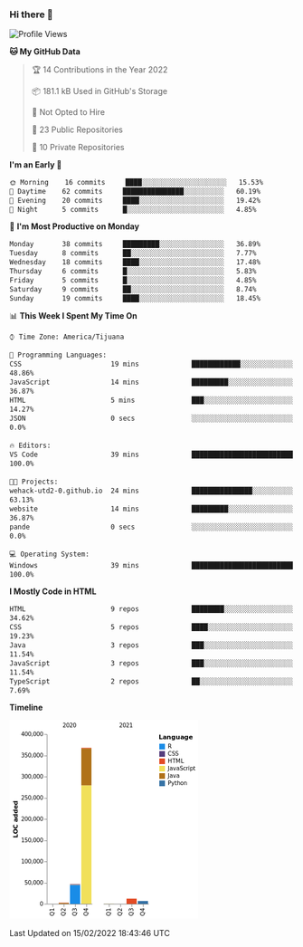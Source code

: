 ### Hi there 👋

<!--START_SECTION:waka-->
![Profile Views](http://img.shields.io/badge/Profile%20Views-2-blue)

**🐱 My GitHub Data** 

> 🏆 14 Contributions in the Year 2022
 > 
> 📦 181.1 kB Used in GitHub's Storage 
 > 
> 🚫 Not Opted to Hire
 > 
> 📜 23 Public Repositories 
 > 
> 🔑 10 Private Repositories  
 > 
**I'm an Early 🐤** 

```text
🌞 Morning    16 commits     ████░░░░░░░░░░░░░░░░░░░░░   15.53% 
🌆 Daytime    62 commits     ███████████████░░░░░░░░░░   60.19% 
🌃 Evening    20 commits     ████░░░░░░░░░░░░░░░░░░░░░   19.42% 
🌙 Night      5 commits      █░░░░░░░░░░░░░░░░░░░░░░░░   4.85%

```
📅 **I'm Most Productive on Monday** 

```text
Monday       38 commits     █████████░░░░░░░░░░░░░░░░   36.89% 
Tuesday      8 commits      ██░░░░░░░░░░░░░░░░░░░░░░░   7.77% 
Wednesday    18 commits     ████░░░░░░░░░░░░░░░░░░░░░   17.48% 
Thursday     6 commits      █░░░░░░░░░░░░░░░░░░░░░░░░   5.83% 
Friday       5 commits      █░░░░░░░░░░░░░░░░░░░░░░░░   4.85% 
Saturday     9 commits      ██░░░░░░░░░░░░░░░░░░░░░░░   8.74% 
Sunday       19 commits     ████░░░░░░░░░░░░░░░░░░░░░   18.45%

```


📊 **This Week I Spent My Time On** 

```text
⌚︎ Time Zone: America/Tijuana

💬 Programming Languages: 
CSS                      19 mins             ████████████░░░░░░░░░░░░░   48.86% 
JavaScript               14 mins             █████████░░░░░░░░░░░░░░░░   36.87% 
HTML                     5 mins              ███░░░░░░░░░░░░░░░░░░░░░░   14.27% 
JSON                     0 secs              ░░░░░░░░░░░░░░░░░░░░░░░░░   0.0%

🔥 Editors: 
VS Code                  39 mins             █████████████████████████   100.0%

🐱‍💻 Projects: 
wehack-utd2-0.github.io  24 mins             ███████████████░░░░░░░░░░   63.13% 
website                  14 mins             █████████░░░░░░░░░░░░░░░░   36.87% 
pande                    0 secs              ░░░░░░░░░░░░░░░░░░░░░░░░░   0.0%

💻 Operating System: 
Windows                  39 mins             █████████████████████████   100.0%

```

**I Mostly Code in HTML** 

```text
HTML                     9 repos             ████████░░░░░░░░░░░░░░░░░   34.62% 
CSS                      5 repos             ████░░░░░░░░░░░░░░░░░░░░░   19.23% 
Java                     3 repos             ███░░░░░░░░░░░░░░░░░░░░░░   11.54% 
JavaScript               3 repos             ███░░░░░░░░░░░░░░░░░░░░░░   11.54% 
TypeScript               2 repos             ██░░░░░░░░░░░░░░░░░░░░░░░   7.69%

```


**Timeline**

![Chart not found](https://raw.githubusercontent.com/Aarushi-Pandey/Aarushi-Pandey/main/charts/bar_graph.png) 


 Last Updated on 15/02/2022 18:43:46 UTC
<!--END_SECTION:waka-->
